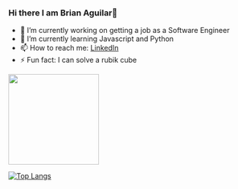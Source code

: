 ### Hi there I am Brian Aguilar👋

- 🔭 I’m currently working on getting a job as a Software Engineer
- 🌱 I’m currently learning Javascript and Python
- 📫 How to reach me: <a href='https://www.linkedin.com/in/brian-aguilar-088438247/'>LinkedIn</a>
- ⚡ Fun fact: I can solve a rubik cube

<img height="180em" src="https://github-readme-stats.vercel.app/api?username=Brian8771&show_icons=true&hide_border=true&&count_private=true&include_all_commits=true" />

[![Top Langs](https://github-readme-stats.vercel.app/api/top-langs/?username=Brian8771)](https://github.com/anuraghazra/github-readme-stats)
